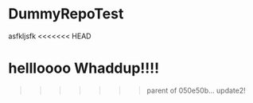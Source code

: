 # DummyRepoTest

asfkljsfk
<<<<<<< HEAD



hellloooo  Whaddup!!!!
=======
>>>>>>> parent of 050e50b... update2!
 
